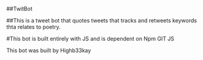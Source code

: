 ##TwitBot

##This is a tweet bot that quotes tweets that tracks and retweets keywords thta relates to poetry. 

#This bot is built entirely with JS and is dependent on
Npm
GIT
JS

This bot was built by Highb33kay 
